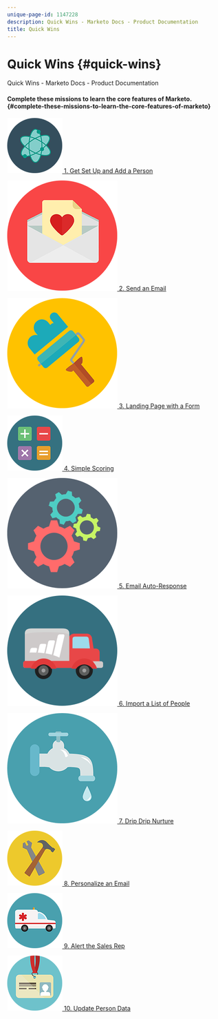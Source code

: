 ```yaml
---
unique-page-id: 1147228
description: Quick Wins - Marketo Docs - Product Documentation
title: Quick Wins
---
```


# Quick Wins {#quick-wins}

Quick Wins - Marketo Docs - Product Documentation

####  Complete these missions to learn the core features of Marketo.  {#complete-these-missions-to-learn-the-core-features-of-marketo}

[![](assets/education-science-12.png)  1. Get Set Up and Add a Person](https://docs.marketo.com/pages/viewpage.action?pageId=2359351)

[![](assets/valentine-day-10.png)  2. Send an Email](quick-wins/send-an-email.md)

[![](assets/graphic-design-tools-19.png)  3. Landing Page with a Form](quick-wins/landing-page-with-a-form.md)

[![](assets/office-31.png)  4. Simple Scoring](quick-wins/simple-scoring.md)

[![](assets/technology-08.png)  5. Email Auto-Response](quick-wins/email-auto-response.md)

[![](assets/shopping-27.png)  6. Import a List of People](quick-wins/import-a-list-of-people.md)

[![](assets/ecology-14.png)  7. Drip Drip Nurture](quick-wins/drip-drip-nurture.md)

[![](assets/seo-44.png)  8. Personalize an Email](quick-wins/personalize-an-email.md)

[![](assets/medical-16.png)  9. Alert the Sales Rep](quick-wins/alert-the-sales-rep.md)

[![](assets/office-23.png)  10. Update Person Data](quick-wins/update-person-data.md)
